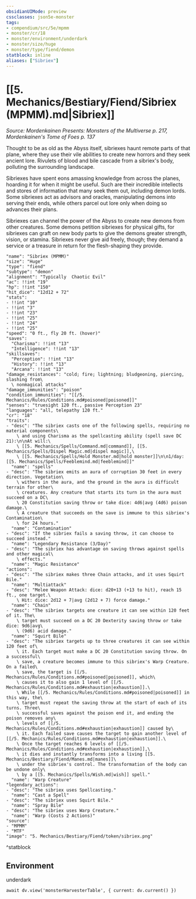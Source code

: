 ```yaml
---
obsidianUIMode: preview
cssclasses: json5e-monster
tags:
- compendium/src/5e/mpmm
- monster/cr/18
- monster/environment/underdark
- monster/size/huge
- monster/type/fiend/demon
statblock: inline
aliases: ["Sibriex"]
---
```

# [[5. Mechanics/Bestiary/Fiend/Sibriex (MPMM).md|Sibriex]]
*Source: Mordenkainen Presents: Monsters of the Multiverse p. 217, Mordenkainen's Tome of Foes p. 137*  

Thought to be as old as the Abyss itself, sibriexes haunt remote parts of that plane, where they use their vile abilities to create new horrors and they seek ancient lore. Rivulets of blood and bile cascade from a sibriex's body, polluting the surrounding landscape.

Sibriexes have spent eons amassing knowledge from across the planes, hoarding it for when it might be useful. Such are their incredible intellects and stores of information that many seek them out, including demon lords. Some sibriexes act as advisors and oracles, manipulating demons into serving their ends, while others parcel out lore only when doing so advances their plans.

Sibriexes can channel the power of the Abyss to create new demons from other creatures. Some demons petition sibriexes for physical gifts, for sibriexes can graft on new body parts to give the demons greater strength, vision, or stamina. Sibriexes never give aid freely, though; they demand a service or a treasure in return for the flesh-shaping they provide.

```statblock
"name": "Sibriex (MPMM)"
"size": "Huge"
"type": "fiend"
"subtype": "demon"
"alignment": "Typically  Chaotic Evil"
"ac": !!int "19"
"hp": !!int "150"
"hit_dice": "12d12 + 72"
"stats":
- !!int "10"
- !!int "3"
- !!int "23"
- !!int "25"
- !!int "24"
- !!int "25"
"speed": "0 ft., fly 20 ft. (hover)"
"saves":
  "Charisma": !!int "13"
  "Intelligence": !!int "13"
"skillsaves":
  "Perception": !!int "13"
  "History": !!int "13"
  "Arcana": !!int "13"
"damage_resistances": "cold; fire; lightning; bludgeoning, piercing, slashing from\
  \ nonmagical attacks"
"damage_immunities": "poison"
"condition_immunities": "[[/5. Mechanics/Rules/Conditions.md#poisoned|poisoned]]"
"senses": "truesight 120 ft., passive Perception 23"
"languages": "all, telepathy 120 ft."
"cr": "18"
"traits":
- "desc": "The sibriex casts one of the following spells, requiring no material components\
    \ and using Charisma as the spellcasting ability (spell save DC 21):\n\nAt will:\
    \ [[5. Mechanics/Spells/Command.md|command]], [[5. Mechanics/Spells/Dispel Magic.md|dispel magic]],\
    \ [[5. Mechanics/Spells/Hold Monster.md|hold monster]]\n\n1/day: [[5. Mechanics/Spells/Feeblemind.md|feeblemind]]"
  "name": "spells"
- "desc": "The sibriex emits an aura of corruption 30 feet in every direction. Vegetation\
    \ withers in the aura, and the ground in the aura is difficult terrain for other\
    \ creatures. Any creature that starts its turn in the aura must succeed on a DC\
    \ 20 Constitution saving throw or take dice: 4d6|avg (4d6) poison damage.\
    \ A creature that succeeds on the save is immune to this sibriex's Contamination\
    \ for 24 hours."
  "name": "Contamination"
- "desc": "If the sibriex fails a saving throw, it can choose to succeed instead."
  "name": "Legendary Resistance (3/Day)"
- "desc": "The sibriex has advantage on saving throws against spells and other magical\
    \ effects."
  "name": "Magic Resistance"
"actions":
- "desc": "The sibriex makes three Chain attacks, and it uses Squirt Bile."
  "name": "Multiattack"
- "desc": "Melee Weapon Attack: dice: d20+13 (+13 to hit), reach 15 ft., one target.\
    \ Hit: dice: 2d12 + 7|avg (2d12 + 7) force damage."
  "name": "Chain"
- "desc": "The sibriex targets one creature it can see within 120 feet of it. The\
    \ target must succeed on a DC 20 Dexterity saving throw or take dice: 9d6|avg\
    \ (9d6) acid damage."
  "name": "Squirt Bile"
- "desc": "The sibriex targets up to three creatures it can see within 120 feet of\
    \ it. Each target must make a DC 20 Constitution saving throw. On a successful\
    \ save, a creature becomes immune to this sibriex's Warp Creature. On a failed\
    \ save, the target is [[/5. Mechanics/Rules/Conditions.md#poisoned|poisoned]], which\
    \ causes it to also gain 1 level of [[/5. Mechanics/Rules/Conditions.md#exhaustion|exhaustion]].\
    \ While [[/5. Mechanics/Rules/Conditions.md#poisoned|poisoned]] in this way, the\
    \ target must repeat the saving throw at the start of each of its turns. Three\
    \ successful saves against the poison end it, and ending the poison removes any\
    \ levels of [[/5. Mechanics/Rules/Conditions.md#exhaustion|exhaustion]] caused by\
    \ it. Each failed save causes the target to gain another level of [[/5. Mechanics/Rules/Conditions.md#exhaustion|exhaustion]].\
    \ Once the target reaches 6 levels of [[/5. Mechanics/Rules/Conditions.md#exhaustion|exhaustion]],\
    \ it dies and instantly transforms into a living [[5. Mechanics/Bestiary/Fiend/Manes.md|manes]]\
    \ under the sibriex's control. The transformation of the body can be undone only\
    \ by a [[5. Mechanics/Spells/Wish.md|wish]] spell."
  "name": "Warp Creature"
"legendary_actions":
- "desc": "The sibriex uses Spellcasting."
  "name": "Cast a Spell"
- "desc": "The sibriex uses Squirt Bile."
  "name": "Spray Bile"
- "desc": "The sibriex uses Warp Creature."
  "name": "Warp (Costs 2 Actions)"
"source":
- "MPMM"
- "MTF"
"image": "5. Mechanics/Bestiary/Fiend/token/sibriex.png"
```
^statblock

## Environment

underdark

```dataviewjs
await dv.view('monsterHarvesterTable', { current: dv.current() })
```